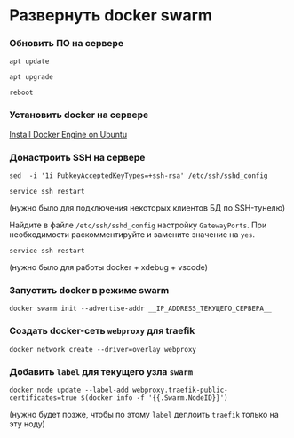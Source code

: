 # Развернуть docker swarm



### Обновить ПО на сервере

```shell
apt update
```

```shell
apt upgrade
```

```shell
reboot
```



### Установить docker на сервере

[Install Docker Engine on Ubuntu](https://docs.docker.com/engine/install/ubuntu/)



### Донастроить SSH на сервере

```shell
sed  -i '1i PubkeyAcceptedKeyTypes=+ssh-rsa' /etc/ssh/sshd_config
```

```shell
service ssh restart
```

(нужно было для подключения некоторых клиентов БД по SSH-тунелю)

Найдите в файле `/etc/ssh/sshd_config` настройку `GatewayPorts`.
При необходимости раскомментируйте и замените значение на `yes`.

```shell
service ssh restart
```

(нужно было для работы docker + xdebug + vscode)



### Запустить docker в режиме swarm

```shell
docker swarm init --advertise-addr __IP_ADDRESS_ТЕКУЩЕГО_СЕРВЕРА__
```



### Создать docker-сеть `webproxy` для traefik

```shell
docker network create --driver=overlay webproxy
```



### Добавить `label` для текущего узла `swarm`

```shell
docker node update --label-add webproxy.traefik-public-certificates=true $(docker info -f '{{.Swarm.NodeID}}')
```

(нужно будет позже, чтобы по этому `label` деплоить `traefik` только на эту ноду)
